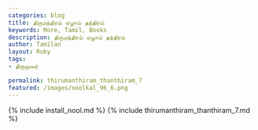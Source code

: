 ```yaml
---  
categories: blog  
title: திருமந்திரம் ஏழாம் தந்திரம்
keywords: More, Tamil, Books  
description: திருமந்திரம் ஏழாம் தந்திரம்
author: Tamilan  
layout: Ruby  
tags:     
- திருமூலர்

permalink: thirumanthiram_thanthiram_7  
featured: /images/noolkal_96_6.png  
---  
```

{% include install_nool.md %} 
{% include thirumanthiram_thanthiram_7.md %} 
